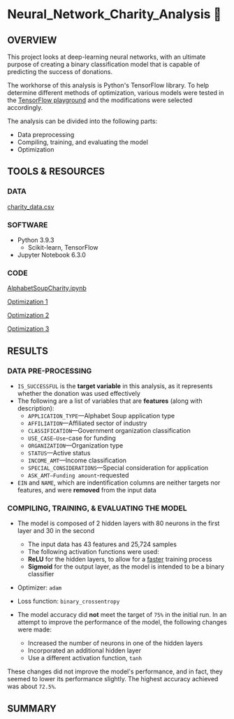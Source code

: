 # Neural_Network_Charity_Analysis 🧠

## OVERVIEW

This project looks at deep-learning neural networks, with an ultimate purpose of creating a binary classification model that is capable of predicting the success of donations. 

The workhorse of this analysis is Python's TensorFlow library. To help determine different methods of optimization, various models were tested in the [TensorFlow playground](https://playground.tensorflow.org) and the modifications were selected accordingly.

The analysis can be divided into the following parts:

* Data preprocessing 
* Compiling, training, and evaluating the model
* Optimization


## TOOLS & RESOURCES

### DATA

[charity_data.csv](https://github.com/farwaali08/Neural_Network_Charity_Analysis/blob/1624af9a41c1ddec87eced9033fc9d438cb2ed4d/Data/charity_data.csv)

### SOFTWARE

* Python 3.9.3
  * Scikit-learn, TensorFlow 
* Jupyter Notebook 6.3.0

### CODE

[AlphabetSoupCharity.ipynb](https://github.com/farwaali08/Neural_Network_Charity_Analysis/blob/69088162da47d789555afcca2e79e8ee77a853fe/Notebooks/AlphabetSoupCharity.ipynb)

[Optimization 1](https://github.com/farwaali08/Neural_Network_Charity_Analysis/blob/69088162da47d789555afcca2e79e8ee77a853fe/Notebooks/AlphabetSoupCharity_Optimzation1.ipynb)

[Optimization 2](https://github.com/farwaali08/Neural_Network_Charity_Analysis/blob/69088162da47d789555afcca2e79e8ee77a853fe/Notebooks/AlphabetSoupCharity_Optimzation2.ipynb)

[Optimization 3](https://github.com/farwaali08/Neural_Network_Charity_Analysis/blob/69088162da47d789555afcca2e79e8ee77a853fe/Notebooks/AlphabetSoupCharity_Optimzation3.ipynb)

## RESULTS

### DATA PRE-PROCESSING

* `IS_SUCCESSFUL` is the **target variable** in this analysis, as it represents whether the donation was used effectively
* The following are a list of variables that are **features** (along with description):
  * `APPLICATION_TYPE`—Alphabet Soup application type
  * `AFFILIATION`—Affiliated sector of industry
  * `CLASSIFICATION`—Government organization classification
  * `USE_CASE—Use`-case for funding
  * `ORGANIZATION`—Organization type
  * `STATUS`—Active status
  * `INCOME_AMT`—Income classification
  * `SPECIAL_CONSIDERATIONS`—Special consideration for application
  * `ASK_AMT—Funding amount`-requested
* `EIN` and `NAME`, which are indentification columns are neither targets nor features, and were **removed** from the input data

### COMPILING, TRAINING, & EVALUATING THE MODEL

* The model is composed of 2 hidden layers with 80 neurons in the first layer and 30 in the second
  * The input data has 43 features and 25,724 samples
  *  The following activation functions were used: 
    *  **ReLU** for the hidden layers, to allow for a [faster](https://stats.stackexchange.com/questions/126238/what-are-the-advantages-of-relu-over-sigmoid-function-in-deep-neural-networks) training process 
    *  **Sigmoid** for the output layer, as the model is intended to be a binary classifier
* Optimizer: `adam` 
* Loss function: `binary_crossentropy`

* The model accuracy did **not** meet the target of `75%` in the initial run. In an attempt to improve the performance of the model, the following changes were made:
  * Increased the number of neurons in one of the hidden layers
  * Incorporated an additional hidden layer
  * Use a different activation function, `tanh` 

These changes did not improve the model's performance, and in fact, they seemed to lower its performance slightly. The highest accuracy achieved was about `72.5%`.

## SUMMARY

